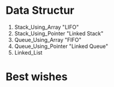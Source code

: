 # Data Structur
1. Stack_Using_Array "LIFO"
2. Stack_Using_Pointer "Linked Stack"
3. Queue_Using_Array "FIFO"
4. Queue_Using_Pointer "Linked Queue"
5. Linked_List

# Best wishes
